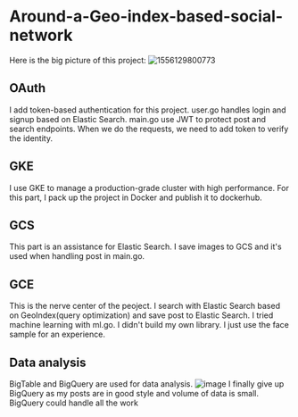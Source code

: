 # Around-a-Geo-index-based-social-network
Here is the big picture of this project:
![1556129800773](https://user-images.githubusercontent.com/40250261/56683477-7c60a180-6682-11e9-8460-75e318303aa9.jpg)

## OAuth
I add token-based authentication for this project. user.go handles login and signup based on Elastic Search. main.go use JWT to protect post and search endpoints. When we do the requests, we need to add token to verify the identity.

## GKE
I use GKE to manage a production-grade cluster with high performance. For this part, I pack up the project in Docker and publish it to dockerhub.

## GCS
This part is an assistance for Elastic Search. I save images to GCS and it's used when handling post in main.go.

## GCE
This is the nerve center of the peoject. I search with Elastic Search based on GeoIndex(query optimization) and save post to Elastic Search.
I tried machine learning with ml.go. I didn't build my own library. I just use the face sample for an experience.

## Data analysis
BigTable and BigQuery are used for data analysis.
![image](https://user-images.githubusercontent.com/40250261/56684813-5d174380-6685-11e9-92ec-cc0079937cb8.png)
I finally give up BigQuery as my posts are in good style and volume of data is small. BigQuery could handle all the work
